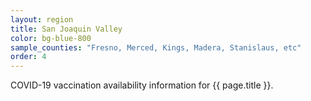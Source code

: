 ```yaml
---
layout: region
title: San Joaquin Valley
color: bg-blue-800
sample_counties: "Fresno, Merced, Kings, Madera, Stanislaus, etc"
order: 4
---
```


COVID-19 vaccination availability information for {{ page.title }}.
